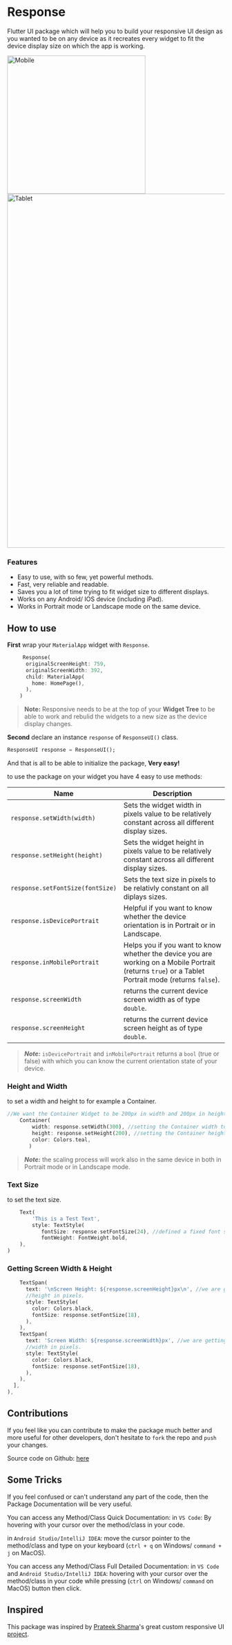 # Response

Flutter UI package which will help you to build your responsive UI design as you wanted to be on any device as it recreates every widget to fit the device display size on which the app is working.


<img src="screenshots/1.png" width="320" alt="Mobile">  <img src="screenshots/2.png" height="820" alt="Tablet" align="top">


### Features
- Easy to use, with so few, yet powerful methods.
- Fast, very reliable and readable.
- Saves you a lot of time trying to fit widget size to different displays.
- Works on any Android/ IOS device (including iPad).
- Works in Portrait mode or Landscape mode on the same device.


## How to use
**First** wrap your `MaterialApp` widget with `Response`.

```dart
     Response(
      originalScreenHeight: 759,
      originalScreenWidth: 392,
      child: MaterialApp(
        home: HomePage(),
      ),
    )
```
> **Note:** Responsive needs to be at the top of your **Widget Tree** to be able to work and rebulid the widgets to a new size as the device display changes.

**Second**
declare an instance `response` of `ResponseUI()` class.

```dart
ResponseUI response = ResponseUI();
``` 

And that is all to be able to initialize the package, **Very easy!**


to use the package on your widget you have 4 easy to use methods:

| Name  | Description  |
| ------------ | ------------ |
| `response.setWidth(width)` |  Sets the widget width in pixels value to be relatively constant across all different display sizes. |
| `response.setHeight(height)` | Sets the widget height in pixels value to be relatively constant across all different display sizes. |
| `response.setFontSize(fontSize)` | Sets the text size in pixels to be relativly constant on all diplays sizes. |
| `response.isDevicePortrait` | Helpful if you want to know whether the device orientation is in Portrait or in Landscape.  |
| `response.inMobilePortrait` | Helps you if you want to know whether the device you are working on a Mobile Portrait (returns `true`) or a Tablet Portrait mode (returns `false`).  |
| `response.screenWidth` | returns the current device screen width as of type `double`. |
| `response.screenHeight` | returns the current device screen height as of type `double`. |

> ***Note:*** `isDevicePortrait` and `inMobilePortrait` returns a `bool` (true or false) with which you can know the current orientation state of
your device.

### Height and Width
to set a width and height to for example a Container.

```dart
//We want the Container Widget to be 200px in width and 200px in height
    Container(
        width: response.setWidth(300), //setting the Container width to be 300px
        height: response.setHeight(200), //setting the Container height to be 300px
        color: Colors.teal,
       )
```
> ***Note:*** the scaling process will work also in the same device in both
in Portrait mode or in Landscape mode.

### Text Size
to set the text size.

```dart
    Text(
        'This is a Test Text',
        style: TextStyle(
           fontSize: response.setFontSize(24), //defined a fixed font size in pixels
           fontWeight: FontWeight.bold,
    ),
)
```

### Getting Screen Width & Height

```dart
    TextSpan(
      text: '\nScreen Height: ${response.screenHeight}px\n', //we are getting back our current device screen 
      //height in pixels.
      style: TextStyle(
        color: Colors.black,
        fontSize: response.setFontSize(18),
      ),
    ),
    TextSpan(
      text: 'Screen Width: ${response.screenWidth}px', //we are getting back our current device screen 
      //width in pixels.
      style: TextStyle(
        color: Colors.black,
        fontSize: response.setFontSize(18),
      ),
    ),
  ],
),
```

## Contributions

If you feel like you can contribute to make the package much better and more useful for other
developers, don't hesitate to `fork` the repo and `push` your changes.

Source code on Github: [here](https://github.com/AhmedAbouelkher/Responsive-for-Flutter "here")


## Some Tricks

If you feel confused or can't understand any part of the code, then the Package
Documentation will be very useful.

You can access any Method/Class Quick Documentation:
  in `VS Code`: By hovering with your cursor over the method/class in your code.

  in `Android Studio/IntelliJ IDEA`: move the cursor pointer to the method/class and type
  on your keyboard (`ctrl + q` on Windows/ `command + j` on MacOS).

You can access any Method/Class Full Detailed Documentation:
  in `VS Code` and `Android Studio/IntelliJ IDEA`:  hovering with your cursor over the method/class in your code while
  pressing (`ctrl` on Windows/ `command` on MacOS) button then click.

## Inspired
This package was inspired by [Prateek Sharma](https://github.com/PrateekSharma1712 "Prateek Sharma")'s great custom responsive UI [project](https://medium.com/flutter-community/flutter-responsive-ui-for-learning-platform-app-2df185f86e8e "project").
